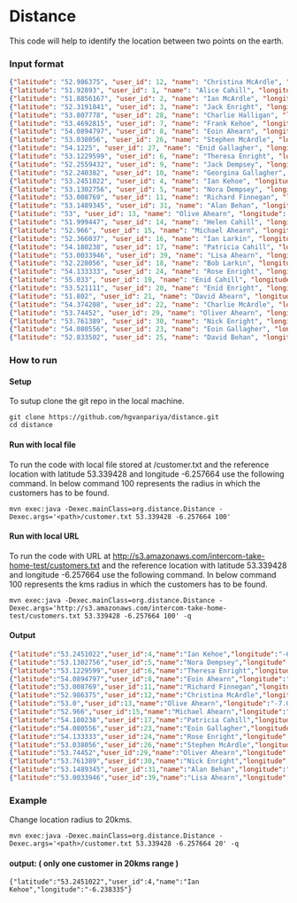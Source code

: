 # Distance
This code will help to identify the location between two points on the earth.

### Input format
```json
{"latitude": "52.986375", "user_id": 12, "name": "Christina McArdle", "longitude": "-6.043701"}
{"latitude": "51.92893", "user_id": 1, "name": "Alice Cahill", "longitude": "-10.27699"}
{"latitude": "51.8856167", "user_id": 2, "name": "Ian McArdle", "longitude": "-10.4240951"}
{"latitude": "52.3191841", "user_id": 3, "name": "Jack Enright", "longitude": "-8.5072391"}
{"latitude": "53.807778", "user_id": 28, "name": "Charlie Halligan", "longitude": "-7.714444"}
{"latitude": "53.4692815", "user_id": 7, "name": "Frank Kehoe", "longitude": "-9.436036"}
{"latitude": "54.0894797", "user_id": 8, "name": "Eoin Ahearn", "longitude": "-6.18671"}
{"latitude": "53.038056", "user_id": 26, "name": "Stephen McArdle", "longitude": "-7.653889"}
{"latitude": "54.1225", "user_id": 27, "name": "Enid Gallagher", "longitude": "-8.143333"}
{"latitude": "53.1229599", "user_id": 6, "name": "Theresa Enright", "longitude": "-6.2705202"}
{"latitude": "52.2559432", "user_id": 9, "name": "Jack Dempsey", "longitude": "-7.1048927"}
{"latitude": "52.240382", "user_id": 10, "name": "Georgina Gallagher", "longitude": "-6.972413"}
{"latitude": "53.2451022", "user_id": 4, "name": "Ian Kehoe", "longitude": "-6.238335"}
{"latitude": "53.1302756", "user_id": 5, "name": "Nora Dempsey", "longitude": "-6.2397222"}
{"latitude": "53.008769", "user_id": 11, "name": "Richard Finnegan", "longitude": "-6.1056711"}
{"latitude": "53.1489345", "user_id": 31, "name": "Alan Behan", "longitude": "-6.8422408"}
{"latitude": "53", "user_id": 13, "name": "Olive Ahearn", "longitude": "-7"}
{"latitude": "51.999447", "user_id": 14, "name": "Helen Cahill", "longitude": "-9.742744"}
{"latitude": "52.966", "user_id": 15, "name": "Michael Ahearn", "longitude": "-6.463"}
{"latitude": "52.366037", "user_id": 16, "name": "Ian Larkin", "longitude": "-8.179118"}
{"latitude": "54.180238", "user_id": 17, "name": "Patricia Cahill", "longitude": "-5.920898"}
{"latitude": "53.0033946", "user_id": 39, "name": "Lisa Ahearn", "longitude": "-6.3877505"}
{"latitude": "52.228056", "user_id": 18, "name": "Bob Larkin", "longitude": "-7.915833"}
{"latitude": "54.133333", "user_id": 24, "name": "Rose Enright", "longitude": "-6.433333"}
{"latitude": "55.033", "user_id": 19, "name": "Enid Cahill", "longitude": "-8.112"}
{"latitude": "53.521111", "user_id": 20, "name": "Enid Enright", "longitude": "-9.831111"}
{"latitude": "51.802", "user_id": 21, "name": "David Ahearn", "longitude": "-9.442"}
{"latitude": "54.374208", "user_id": 22, "name": "Charlie McArdle", "longitude": "-8.371639"}
{"latitude": "53.74452", "user_id": 29, "name": "Oliver Ahearn", "longitude": "-7.11167"}
{"latitude": "53.761389", "user_id": 30, "name": "Nick Enright", "longitude": "-7.2875"}
{"latitude": "54.080556", "user_id": 23, "name": "Eoin Gallagher", "longitude": "-6.361944"}
{"latitude": "52.833502", "user_id": 25, "name": "David Behan", "longitude": "-8.522366"}
```

### How to run
#### Setup
To sutup clone the git repo in the local machine.

```
git clone https://github.com/hgvanpariya/distance.git
cd distance
```

#### Run with local file
To run the code with local file stored at <path>/customer.txt and the reference location with 
latitude 53.339428 and longitude -6.257664 use the following command. 
In below command 100 represents the radius in which the customers has to be found.

```
mvn exec:java -Dexec.mainClass=org.distance.Distance -Dexec.args='<path>/customer.txt 53.339428 -6.257664 100'
```


#### Run with local URL
To run the code with URL at http://s3.amazonaws.com/intercom-take-home-test/customers.txt and the reference location with 
latitude 53.339428 and longitude -6.257664 use the following command. 
In below command 100 represents the kms radius in which the customers has to be found.

```
mvn exec:java -Dexec.mainClass=org.distance.Distance -Dexec.args='http://s3.amazonaws.com/intercom-take-home-test/customers.txt 53.339428 -6.257664 100' -q
```

#### Output
```json
{"latitude":"53.2451022","user_id":4,"name":"Ian Kehoe","longitude":"-6.238335"}
{"latitude":"53.1302756","user_id":5,"name":"Nora Dempsey","longitude":"-6.2397222"}
{"latitude":"53.1229599","user_id":6,"name":"Theresa Enright","longitude":"-6.2705202"}
{"latitude":"54.0894797","user_id":8,"name":"Eoin Ahearn","longitude":"-6.18671"}
{"latitude":"53.008769","user_id":11,"name":"Richard Finnegan","longitude":"-6.1056711"}
{"latitude":"52.986375","user_id":12,"name":"Christina McArdle","longitude":"-6.043701"}
{"latitude":"53.0","user_id":13,"name":"Olive Ahearn","longitude":"-7.0"}
{"latitude":"52.966","user_id":15,"name":"Michael Ahearn","longitude":"-6.463"}
{"latitude":"54.180238","user_id":17,"name":"Patricia Cahill","longitude":"-5.920898"}
{"latitude":"54.080556","user_id":23,"name":"Eoin Gallagher","longitude":"-6.361944"}
{"latitude":"54.133333","user_id":24,"name":"Rose Enright","longitude":"-6.433333"}
{"latitude":"53.038056","user_id":26,"name":"Stephen McArdle","longitude":"-7.653889"}
{"latitude":"53.74452","user_id":29,"name":"Oliver Ahearn","longitude":"-7.11167"}
{"latitude":"53.761389","user_id":30,"name":"Nick Enright","longitude":"-7.2875"}
{"latitude":"53.1489345","user_id":31,"name":"Alan Behan","longitude":"-6.8422408"}
{"latitude":"53.0033946","user_id":39,"name":"Lisa Ahearn","longitude":"-6.3877505"}
```

### Example

Change location radius to 20kms.

```
mvn exec:java -Dexec.mainClass=org.distance.Distance -Dexec.args='<path>/customer.txt 53.339428 -6.257664 20' -q
```
#### output: ( only one customer in 20kms range )
```
{"latitude":"53.2451022","user_id":4,"name":"Ian Kehoe","longitude":"-6.238335"}
```
